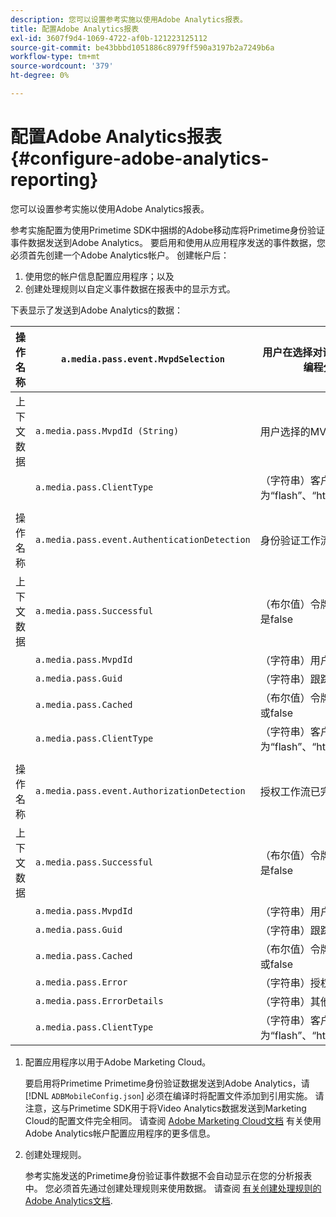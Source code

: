 ```yaml
---
description: 您可以设置参考实施以使用Adobe Analytics报表。
title: 配置Adobe Analytics报表
exl-id: 3607f9d4-1069-4722-af0b-121223125112
source-git-commit: be43bbbd1051886c8979ff590a3197b2a7249b6a
workflow-type: tm+mt
source-wordcount: '379'
ht-degree: 0%

---
```


# 配置Adobe Analytics报表 {#configure-adobe-analytics-reporting}

您可以设置参考实施以使用Adobe Analytics报表。

参考实施配置为使用Primetime SDK中捆绑的Adobe移动库将Primetime身份验证事件数据发送到Adobe Analytics。 要启用和使用从应用程序发送的事件数据，您必须首先创建一个Adobe Analytics帐户。 创建帐户后：

1. 使用您的帐户信息配置应用程序；以及
1. 创建处理规则以自定义事件数据在报表中的显示方式。

下表显示了发送到Adobe Analytics的数据：

| 操作名称 | `a.media.pass.event.MvpdSelection` | 用户在选择对话框中选择了多频道视频编程分配器(MVPD) |
|---|---|---|
| 上下文数据 | `a.media.pass.MvpdId (String)` | 用户选择的MVPD |
|  | `a.media.pass.ClientType` | （字符串）客户端类型为“flash”、“html5”、“ios”或“android” |
|  |  |  |
| 操作名称 | `a.media.pass.event.AuthenticationDetection` | 身份验证工作流已完成 |
| 上下文数据 | `a.media.pass.Successful` | （布尔值）令牌请求是否成功，true还是false |
|  | `a.media.pass.MvpdId` | （字符串）用户选择的MVPD |
|  | `a.media.pass.Guid` | （字符串）跟踪ID |
|  | `a.media.pass.Cached` | （布尔值）令牌已存在于缓存中，true或false |
|  | `a.media.pass.ClientType` | （字符串）客户端类型为“flash”、“html5”、“ios”或“android” |
|  |  |  |
| 操作名称 | `a.media.pass.event.AuthorizationDetection` | 授权工作流已完成 |
| 上下文数据 | `a.media.pass.Successful` | （布尔值）令牌请求是否成功，true还是false |
|  | `a.media.pass.MvpdId` | （字符串）用户选择的MVPD |
|  | `a.media.pass.Guid` | （字符串）跟踪ID |
|  | `a.media.pass.Cached` | （布尔值）令牌已存在于缓存中，true或false |
|  | `a.media.pass.Error` | （字符串）授权尝试失败时的错误 |
|  | `a.media.pass.ErrorDetails` | （字符串）其他错误详细信息 |
|  | `a.media.pass.ClientType` | （字符串）客户端类型为“flash”、“html5”、“ios”或“android” |

1. 配置应用程序以用于Adobe Marketing Cloud。

   要启用将Primetime Primetime身份验证数据发送到Adobe Analytics，请 [!DNL `ADBMobileConfig.json`] 必须在编译时将配置文件添加到引用实施。 请注意，这与Primetime SDK用于将Video Analytics数据发送到Marketing Cloud的配置文件完全相同。 请查阅 [Adobe Marketing Cloud文档](https://microsite.omniture.com/t2/help/en_US/reference/) 有关使用Adobe Analytics帐户配置应用程序的更多信息。
1. 创建处理规则。

   参考实施发送的Primetime身份验证事件数据不会自动显示在您的分析报表中。 您必须首先通过创建处理规则来使用数据。 请查阅 [有关创建处理规则的Adobe Analytics文档](https://microsite.omniture.com/t2/help/en_US/reference/processing_rules.html).
